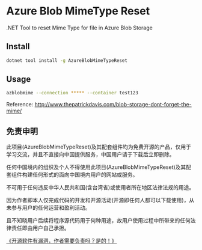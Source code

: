 # Azure Blob MimeType Reset

.NET Tool to reset Mime Type for file in Azure Blob Storage

## Install

```bash
dotnet tool install -g AzureBlobMimeTypeReset
```

## Usage

```bash
azblobmime --connection ***** --container test123
```

Reference: http://www.thepatrickdavis.com/blob-storage-dont-forget-the-mime/

## 免责申明

此项目(AzureBlobMimeTypeReset)及其配套组件均为免费开源的产品，仅用于学习交流，并且不直接向中国提供服务，中国用户请于下载后立即删除。

任何中国境内的组织及个人不得使用此项目(AzureBlobMimeTypeReset)及其配套组件构建任何形式的面向中国境内用户的网站或服务。

不可用于任何违反中华人民共和国(含台湾省)或使用者所在地区法律法规的用途。

因为作者即本人仅完成代码的开发和开源活动(开源即任何人都可以下载使用)，从未参与用户的任何运营和盈利活动。

且不知晓用户后续将程序源代码用于何种用途，故用户使用过程中所带来的任何法律责任即由用户自己承担。

[《开源软件有漏洞，作者需要负责吗？是的！》](https://go.edi.wang/aka/os251)
